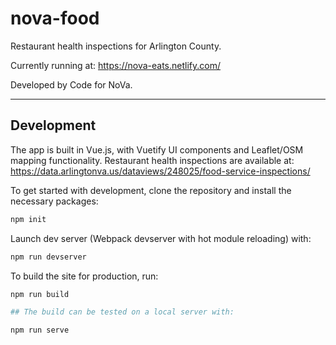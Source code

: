 # nova-food

Restaurant health inspections for Arlington County.

Currently running at: https://nova-eats.netlify.com/

Developed by Code for NoVa.

---

## Development


The app is built in Vue.js, with Vuetify UI components and Leaflet/OSM mapping functionality.
Restaurant health inspections are available at: https://data.arlingtonva.us/dataviews/248025/food-service-inspections/

To get started with development, clone the repository and install the necessary packages:

```bash
npm init
```

Launch dev server (Webpack devserver with hot module reloading) with:

```bash
npm run devserver
```

To build the site for production, run:

```bash
npm run build

## The build can be tested on a local server with:

npm run serve

```

